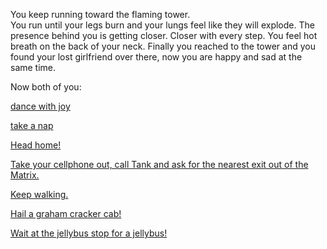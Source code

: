 You keep running toward the flaming tower.  
You run until your legs burn and your lungs feel like they will explode.  The presence behind you is getting closer.
Closer with every step.  You feel hot breath on the back of your neck.
Finally you reached to the tower and you found your lost girlfriend over there,
now you are happy and sad at the same time.

Now both of you:

[dance with joy](../../../dance/dance.md)

[take a nap](../../../sleep/marshmallow.md)

[Head home!](../../home/home.md)

[Take your cellphone out, call Tank and ask for the nearest exit out of the Matrix.](exit/exit.md)

[Keep walking.](../../walk/walk.md)

[Hail a graham cracker cab!](../../graham-cracker-cab/graham-cracker-cab.md)

[Wait at the jellybus stop for a jellybus!](../../jellybus/jellybus.md)





